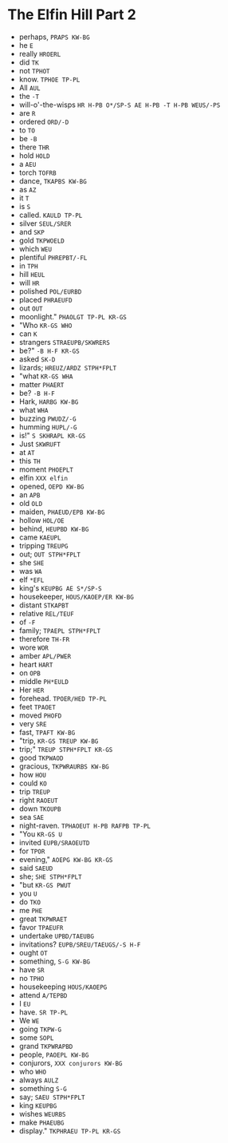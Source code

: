 # The Elfin Hill Part 2

* perhaps, `PRAPS KW-BG`
* he `E`
* really `HROERL`
* did `TK`
* not `TPHOT`
* know. `TPHOE TP-PL`
* All `AUL`
* the `-T`
* will-o'-the-wisps `HR H-PB O*/SP-S AE H-PB -T H-PB WEUS/-PS`
* are `R`
* ordered `ORD/-D`
* to `TO`
* be `-B`
* there `THR`
* hold `HOLD`
* a `AEU`
* torch `TOFRB`
* dance, `TKAPBS KW-BG`
* as `AZ`
* it `T`
* is `S`
* called. `KAULD TP-PL`
* silver `SEUL/SRER`
* and `SKP`
* gold `TKPWOELD`
* which `WEU`
* plentiful `PHREPBT/-FL`
* in `TPH`
* hill `HEUL`
* will `HR`
* polished `POL/EURBD`
* placed `PHRAEUFD`
* out `OUT`
* moonlight." `PHAOLGT TP-PL KR-GS`
* "Who `KR-GS WHO`
* can `K`
* strangers `STRAEUPB/SKWRERS`
* be?" `-B H-F KR-GS`
* asked `SK-D`
* lizards; `HREUZ/ARDZ STPH*FPLT`
* "what `KR-GS WHA`
* matter `PHAERT`
* be? `-B H-F`
* Hark, `HARBG KW-BG`
* what `WHA`
* buzzing `PWUDZ/-G`
* humming `HUPL/-G`
* is!" `S SKHRAPL KR-GS`
* Just `SKWRUFT`
* at `AT`
* this `TH`
* moment `PHOEPLT`
* elfin `XXX elfin`
* opened, `OEPD KW-BG`
* an `APB`
* old `OLD`
* maiden, `PHAEUD/EPB KW-BG`
* hollow `HOL/OE`
* behind, `HEUPBD KW-BG`
* came `KAEUPL`
* tripping `TREUPG`
* out; `OUT STPH*FPLT`
* she `SHE`
* was `WA`
* elf `*EFL`
* king's `KEUPBG AE S*/SP-S`
* housekeeper, `HOUS/KAOEP/ER KW-BG`
* distant `STKAPBT`
* relative `REL/TEUF`
* of `-F`
* family; `TPAEPL STPH*FPLT`
* therefore `TH-FR`
* wore `WOR`
* amber `APL/PWER`
* heart `HART`
* on `OPB`
* middle `PH*EULD`
* Her `HER`
* forehead. `TPOER/HED TP-PL`
* feet `TPAOET`
* moved `PHOFD`
* very `SRE`
* fast, `TPAFT KW-BG`
* "trip, `KR-GS TREUP KW-BG`
* trip;" `TREUP STPH*FPLT KR-GS`
* good `TKPWAOD`
* gracious, `TKPWRAURBS KW-BG`
* how `HOU`
* could `KO`
* trip `TREUP`
* right `RAOEUT`
* down `TKOUPB`
* sea `SAE`
* night-raven. `TPHAOEUT H-PB RAFPB TP-PL`
* "You `KR-GS U`
* invited `EUPB/SRAOEUTD`
* for `TPOR`
* evening," `AOEPG KW-BG KR-GS`
* said `SAEUD`
* she; `SHE STPH*FPLT`
* "but `KR-GS PWUT`
* you `U`
* do `TKO`
* me `PHE`
* great `TKPWRAET`
* favor `TPAEUFR`
* undertake `UPBD/TAEUBG`
* invitations? `EUPB/SREU/TAEUGS/-S H-F`
* ought `OT`
* something, `S-G KW-BG`
* have `SR`
* no `TPHO`
* housekeeping `HOUS/KAOEPG`
* attend `A/TEPBD`
* I `EU`
* have. `SR TP-PL`
* We `WE`
* going `TKPW-G`
* some `SOPL`
* grand `TKPWRAPBD`
* people, `PAOEPL KW-BG`
* conjurors, `XXX conjurors KW-BG`
* who `WHO`
* always `AULZ`
* something `S-G`
* say; `SAEU STPH*FPLT`
* king `KEUPBG`
* wishes `WEURBS`
* make `PHAEUBG`
* display." `TKPHRAEU TP-PL KR-GS`
